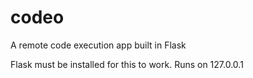 # codeo
A remote code execution app built in Flask


Flask must be installed for this to work. 
Runs on 127.0.0.1
